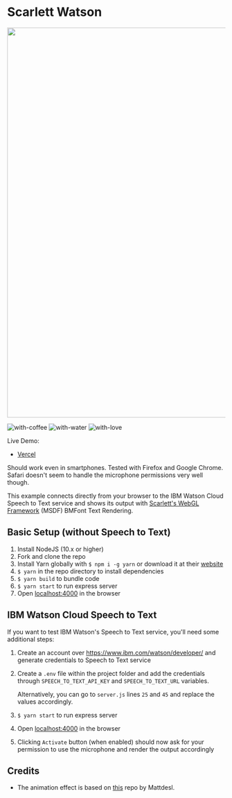 # Scarlett Watson

<img src="WatsonSpeech+ScarlettMSDF.gif?raw=true" width="900px">

![with-coffee](https://img.shields.io/badge/made%20with-%E2%98%95%EF%B8%8F%20coffee-yellow.svg)
![with-water](https://img.shields.io/badge/made%20with-%F0%9F%92%A7%20water-blue.svg)
![with-love](https://img.shields.io/badge/made%20with-%F0%9F%92%8C-red.svg)

Live Demo:
- [Vercel](https://scarlett-watson.vercel.app/)

Should work even in smartphones. Tested with Firefox and Google Chrome. Safari doesn't seem to handle the microphone permissions very well though.

This example connects directly from your browser to the IBM Watson Cloud Speech to Text service and shows its output with [Scarlett's WebGL Framework](https://github.com/scarlettgamestudio/scarlett-framework) (MSDF) BMFont Text Rendering. 

## Basic Setup (without Speech to Text)

1. Install NodeJS (10.x or higher)
2. Fork and clone the repo
3. Install Yarn globally with `$ npm i -g yarn` or download it at their [website](https://yarnpkg.com/en/docs/install)
4. `$ yarn` in the repo directory to install dependencies
5. `$ yarn build` to bundle code
5. `$ yarn start` to run express server
6. Open [localhost:4000](http://localhost:4000) in the browser

## IBM Watson Cloud Speech to Text

If you want to test IBM Watson's Speech to Text service, you'll need some additional steps:
1. Create an account over https://www.ibm.com/watson/developer/ and generate credentials to Speech to Text service
2. Create a `.env` file within the project folder and add the credentials through `SPEECH_TO_TEXT_API_KEY` and `SPEECH_TO_TEXT_URL` variables.

    Alternatively, you can go to `server.js` lines `25` and `45` and replace the values accordingly.
3. `$ yarn start` to run express server
4. Open [localhost:4000](http://localhost:4000) in the browser
5. Clicking `Activate` button (when enabled) should now ask for your permission to use the microphone and render the output accordingly

## Credits

- The animation effect is based on [this](https://github.com/Jam3/three-bmfont-text) repo by Mattdesl.
